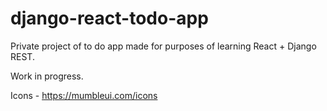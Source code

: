 # django-react-todo-app

Private project of to do app made for purposes of learning React + Django REST.

Work in progress.

Icons - https://mumbleui.com/icons 
